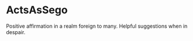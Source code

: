 ActsAsSego
==========

Positive affirmation in a realm foreign to many. Helpful suggestions when in despair.
